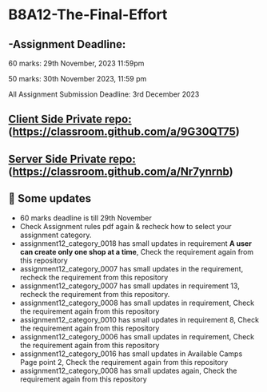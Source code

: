 # B8A12-The-Final-Effort
## -Assignment Deadline:

60 marks: 29th November, 2023 11:59pm

50 marks: 30th November 2023, 11:59 pm

All Assignment Submission Deadline: 3rd December 2023

## [ Client Side Private repo:](https://classroom.github.com/a/9G30QT75)(https://classroom.github.com/a/9G30QT75)

## [ Server Side Private repo:](https://classroom.github.com/a/Nr7ynrnb)(https://classroom.github.com/a/Nr7ynrnb)


## :triangular_flag_on_post: Some updates
 - 60 marks deadline is till 29th November
 - Check Assignment rules pdf again & recheck how to select your assignment category.
 - assignment12_category_0018 has small updates in requirement <b>A user can create only one shop at a time</b>, Check the requirement again from this repository
 - assignment12_category_0007 has small updates in the requirement, recheck the requirement from this repository
 - assignment12_category_0007 has small updates in requirement 13, recheck the requirement from this repository.
 - assignment12_category_0008 has small updates in requirement, Check the requirement again from this repository
 - assignment12_category_0010 has small updates in requirement 8, Check the requirement again from this repository
 - assignment12_category_0006 has small updates in requirement, Check the requirement again from this repository
 - assignment12_category_0016 has small updates in Available Camps Page point 2, Check the requirement again from this repository
 - assignment12_category_0008 has small updates again, Check the requirement again from this repository

